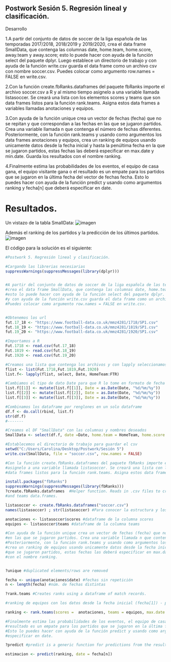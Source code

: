 ## Postwork Sesión 5. Regresión lineal y clasificación.

Desarrollo

1.A partir del conjunto de datos de soccer de la liga española de las temporadas 2017/2018, 2018/2019 y 2019/2020, crea el data frame SmallData, que contenga las columnas date, home.team, home.score, away.team y away.score; esto lo puede hacer con ayuda de la función select del paquete dplyr. Luego establece un directorio de trabajo y con ayuda de la función write.csv guarda el data frame como un archivo csv con nombre soccer.csv. Puedes colocar como argumento row.names = FALSE en write.csv.

2.Con la función create.fbRanks.dataframes del paquete fbRanks importe el archivo soccer.csv a R y al mismo tiempo asignelo a una variable llamada listasoccer. Se creará una lista con los elementos scores y teams que son data frames listos para la función rank.teams. Asigna estos data frames a variables llamadas anotaciones y equipos.

3.Con ayuda de la función unique crea un vector de fechas (fecha) que no se repitan y que correspondan a las fechas en las que se jugaron partidos. Crea una variable llamada n que contenga el número de fechas diferentes. Posteriormente, con la función rank.teams y usando como argumentos los data frames anotaciones y equipos, crea un ranking de equipos usando unicamente datos desde la fecha inicial y hasta la penúltima fecha en la que se jugaron partidos, estas fechas las deberá especificar en max.date y min.date. Guarda los resultados con el nombre ranking.

4.Finalmente estima las probabilidades de los eventos, el equipo de casa gana, el equipo visitante gana o el resultado es un empate para los partidos que se jugaron en la última fecha del vector de fechas fecha. Esto lo puedes hacer con ayuda de la función predict y usando como argumentos ranking y fecha[n] que deberá especificar en date.


# Resultados.

Un vistazo de la tabla SmallData:
![imagen](img/SmallData.png)

Además el ranking de los partidos y la predicción de los últimos partidos.
![imagen](img/P5_est.png)

El código para la solución es el siguiente:
```R
#Postwork 5. Regresión lineal y clasificación. 

#Cargando las librerias necesiarias
suppressWarnings(suppressMessages(library(dplyr)))


#A partir del conjunto de datos de soccer de la liga española de las temporadas 2017/2018, 2018/2019 y 2019/2020, 
#crea el data frame SmallData, que contenga las columnas date, home.team, home.score, away.team y away.score; 
#esto lo puede hacer con ayuda de la función select del paquete dplyr. Luego establece un directorio de trabajo 
#y con ayuda de la función write.csv guarda el data frame como un archivo csv con nombre soccer.csv. 
#Puedes colocar como argumento row.names = FALSE en write.csv.


#Obtenemos los url
fut.17_18 <- "https://www.football-data.co.uk/mmz4281/1718/SP1.csv"
fut.18_19 <- "https://www.football-data.co.uk/mmz4281/1819/SP1.csv"
fut.19_20 <- "https://www.football-data.co.uk/mmz4281/1920/SP1.csv"

#Importamos a R
Fut.1718 <- read.csv(fut.17_18)
Fut.1819 <- read.csv(fut.18_19)
Fut.1920 <- read.csv(fut.19_20)

#Creamos una lista que contenga los archivos y con lapply seleccionamos las columnas deseadas
flist <- list(Fut.1718,Fut.1819,Fut.1920)
list.f<- lapply(flist, select, Date, HomeTeam:FTR)

#Cambiamos el tipo de dato Date para que R lo tome en formato de fecha 
list.f[[1]] <- mutate(list.f[[1]], Date = as.Date(Date, "%d/%m/%y"))
list.f[[2]] <- mutate(list.f[[2]], Date = as.Date(Date, "%d/%m/%y"))
list.f[[3]] <- mutate(list.f[[3]], Date = as.Date(Date, "%d/%m/%y"))

#Combinamos los dataframe por renglones en un solo dataframe 
df.f <- do.call(rbind, list.f)
str(df.f)
#-------

#Creamos el DF "SmallData" con las columnas y nombres deseados 
SmallData <- select(df.f, date =Date, home.team = HomeTeam, home.score = FTHG, away.team  =AwayTeam, away.score = FTAG )

#Establecemos el directorio de trabajo para guardar el csv
setwd("C:/Users/Carolina/Desktop/Postwork/Sesión 5")
write.csv(SmallData, file = "soccer.csv", row.names = FALSE)

#Con la función create.fbRanks.dataframes del paquete fbRanks importe el archivo soccer.csv a R y al mismo tiempo 
#asignelo a una variable llamada listasoccer. Se creará una lista con los elementos scores y teams que son 
#data frames listos para la función rank.teams. Asigna estos data frames a variables llamadas anotaciones y equipos.

install.packages("fbRanks")
suppressWarnings(suppressMessages(library(fbRanks)))
?create.fbRanks.dataframes  #Helper function. Reads in .csv files to create the scores, team.resolver, 
#and teams data.frames.

listasoccer <- create.fbRanks.dataframes("soccer.csv")
names(listasoccer) ; str(listasoccer) #Para conocer la estructura y los títulos 

anotaciones <- listasoccer$scores #dataframe de la columna scores
equipos <- listasoccer$teams #dataframe de la columna teams   

#Con ayuda de la función unique crea un vector de fechas (fecha) que no se repitan y que correspondan a las fechas
#en las que se jugaron partidos. Crea una variable llamada n que contenga el número de fechas diferentes.
#Posteriormente, con la función rank.teams y usando como argumentos los data frames anotaciones y equipos, 
#crea un ranking de equipos usando unicamente datos desde la fecha inicial y hasta la penúltima fecha en la 
#que se jugaron partidos, estas fechas las deberá especificar en max.date y min.date. Guarda los resultados 
#con el nombre ranking.


?unique #duplicated elements/rows are removed

fecha <- unique(anotaciones$date) #fechas sin repetición 
n <- length(fecha) #núm. de fechas distintas 

?rank.teams #Creates ranks using a dataframe of match records.

#ranking de equipos con los datos desde la fecha inicial (fecha[1]) - penúltima fecha (fecha[n-1])

ranking <- rank.teams(scores =  anotaciones, teams = equipos, max.date = fecha[n-1], min.date = fecha[1])

#Finalmente estima las probabilidades de los eventos, el equipo de casa gana, el equipo visitante gana o el 
#resultado es un empate para los partidos que se jugaron en la última fecha del vector de fechas fecha.
#Esto lo puedes hacer con ayuda de la función predict y usando como argumentos ranking y fecha[n] que deberá 
#especificar en date.

?predict #predict is a generic function for predictions from the results of various model fitting functions.

estimacion <- predict(ranking, date = fecha[n])
```
